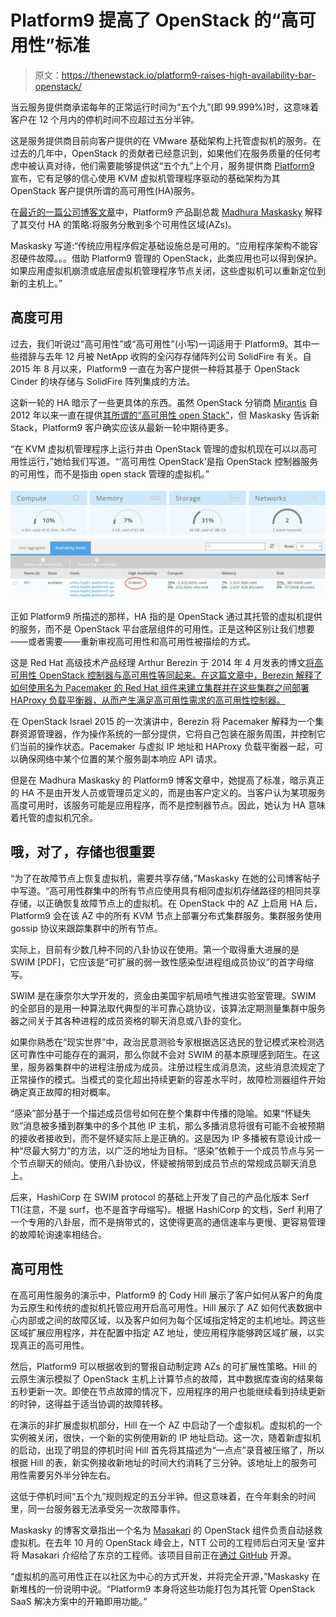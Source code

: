 # Platform9 提高了 OpenStack 的“高可用性”标准

> 原文：<https://thenewstack.io/platform9-raises-high-availability-bar-openstack/>

当云服务提供商承诺每年的正常运行时间为“五个九”(即 99.999%)时，这意味着客户在 12 个月内的停机时间不应超过五分半钟。

这是服务提供商目前向客户提供的在 VMware 基础架构上托管虚拟机的服务。在过去的几年中，OpenStack 的贡献者已经意识到，如果他们在服务质量的任何考虑中被认真对待，他们需要能够提供这“五个九”上个月，服务提供商 [Platform9](https://platform9.com/?gclid=CNuK_ZmSns8CFQpZhgodgbcI9w) 宣布，它有足够的信心使用 KVM 虚拟机管理程序驱动的基础架构为其 OpenStack 客户提供所谓的高可用性(HA)服务。

在[最近的一篇公司博客文章](https://platform9.com/blog/virtual-machine-high-availability-platform9-openstack/)中，Platform9 产品副总裁 [Madhura Maskasky](https://twitter.com/madhuramaskasky) 解释了其交付 HA 的策略:将服务分散到多个可用性区域(AZs)。

Maskasky 写道:“传统应用程序假定基础设施总是可用的。“应用程序架构不能容忍硬件故障。。。借助 Platform9 管理的 OpenStack，此类应用也可以得到保护。如果应用虚拟机崩溃或底层虚拟机管理程序节点关闭，这些虚拟机可以重新定位到新的主机上。”

## 高度可用

过去，我们听说过“高可用性”或“高可用性”(小写)一词适用于 Platform9。其中一些措辞与去年 12 月被 NetApp 收购的全闪存存储阵列公司 SolidFire 有关。自 2015 年 8 月以来，Platform9 一直在为客户提供一种将其基于 OpenStack Cinder 的块存储与 SolidFire 阵列集成的方法。

这新一轮的 HA 暗示了一些更具体的东西。虽然 OpenStack 分销商 [Mirantis](https://www.mirantis.com/) 自 2012 年以来一直在提供[其所谓的“高可用性 open Stack”](https://www.openstack.org/summit/portland-2013/session-videos/presentation/standup-ha-openstack-with-open-puppet-manifests-in-under-20-minutes-for-goat)，但 Maskasky 告诉新 Stack，Platform9 客户确实应该从最新一轮中期待更多。

“在 KVM 虚拟机管理程序上运行并由 OpenStack 管理的虚拟机现在可以以高可用性运行，”她给我们写道。“‘高可用性 OpenStack’是指 OpenStack 控制器服务的可用性，而不是指由 open stack 管理的虚拟机。”

[![screen-shot-2016-08-17-at-3-23-09-pm-e1472071597586-1024x360](img/3a3ca9ee2e1c1c686da6831e39af1c2d.png)](https://platform9.com/blog/virtual-machine-high-availability-platform9-openstack/)

正如 Platform9 所描述的那样，HA 指的是 OpenStack 通过其托管的虚拟机提供的服务，而不是 OpenStack 平台底层组件的可用性。正是这种区别让我们想要——或者需要——重新审视高可用性和高可用性被描绘的方式。

这是 Red Hat 高级技术产品经理 Arthur Berezin 于 2014 年 4 月发表的博文[将高可用性 OpenStack 控制器与高可用性等同起来。在这篇文章中，Berezin 解释了如何使用名为 Pacemaker 的 Red Hat 组件来建立集群并在这些集群之间部署 HAProxy 负载平衡器，从而产生满足高可用性需求的高可用性控制器。](https://twitter.com/arthurberezin)

在 OpenStack Israel 2015 的一次演讲中，Berezin 将 Pacemaker 解释为一个集群资源管理器，作为操作系统的一部分提供，它将自己包装在服务周围，并控制它们当前的操作状态。Pacemaker 与虚拟 IP 地址和 HAProxy 负载平衡器一起，可以确保网络中某个位置的某个服务副本响应 API 请求。

但是在 Madhura Maskasky 的 Platform9 博客文章中，她提高了标准，暗示真正的 HA 不是由开发人员或管理员定义的，而是由客户定义的。当客户认为某项服务高度可用时，该服务可能是应用程序，而不是控制器节点。因此，她认为 HA 意味着托管的虚拟机冗余。

## 哦，对了，存储也很重要

“为了在故障节点上恢复虚拟机，需要共享存储，”Maskasky 在她的公司博客帖子中写道。“高可用性群集中的所有节点应使用具有相同虚拟机存储路径的相同共享存储，以正确恢复故障节点上的虚拟机。在 OpenStack 中的 AZ 上启用 HA 后，Platform9 会在该 AZ 中的所有 KVM 节点上部署分布式集群服务。集群服务使用 gossip 协议来跟踪集群中的所有节点。

实际上，目前有少数几种不同的八卦协议在使用。第一个取得重大进展的是 SWIM [PDF]，它应该是“可扩展的弱一致性感染型进程组成员协议”的首字母缩写。

SWIM 是在康奈尔大学开发的，资金由美国宇航局喷气推进实验室管理。SWIM 的全部目的是用一种算法取代典型的半可靠心跳协议，该算法定期测量集群中服务器之间关于其各种进程的成员资格的聊天消息或八卦的变化。

如果你熟悉在“现实世界”中，政治民意测验专家根据选区选民的登记模式来检测选区可靠性中可能存在的漏洞，那么你就不会对 SWIM 的基本原理感到陌生。在这里，服务器集群中的进程注册成为成员。注册过程生成消息流，这些消息流规定了正常操作的模式。当模式的变化超出持续更新的容差水平时，故障检测器组件开始确定真正故障的相对概率。

“感染”部分基于一个描述成员信号如何在整个集群中传播的隐喻。如果“怀疑失败”消息被多播到群集中的多个其他 IP 主机，那么多播消息将很有可能不会被预期的接收者接收到，而不是怀疑实际上是正确的。这是因为 IP 多播被有意设计成一种“尽最大努力”的方法，以广泛的地址为目标。“感染”依赖于一个成员节点与另一个节点聊天的倾向。使用八卦协议，怀疑被捎带到成员节点的常规成员聊天消息上。

后来，HashiCorp 在 SWIM protocol 的基础上开发了自己的产品化版本 Serf T1(注意，不是 surf，也不是首字母缩写)。根据 HashiCorp 的文档，Serf 利用了一个专用的八卦层，而不是捎带式的，这使得更高的通信速率与更慢、更容易管理的故障轮询速率相结合。

## 高可用性

在高可用性服务的演示中，Platform9 的 Cody Hill 展示了客户如何从客户的角度为云原生和传统的虚拟机托管应用开启高可用性。Hill 展示了 AZ 如何代表数据中心内部或之间的故障区域，以及客户如何为每个区域指定特定的主机地址。跨这些区域扩展应用程序，并在配置中指定 AZ 地址，使应用程序能够跨区域扩展，以实现真正的高可用性。

然后，Platform9 可以根据收到的警报自动制定跨 AZs 的可扩展性策略。Hill 的云原生演示模拟了 OpenStack 主机上计算节点的故障，其中数据库查询的结果每五秒更新一次。即使在节点故障的情况下，应用程序的用户也能继续看到持续更新的时钟，这得益于适当协调的故障转移。

在演示的非扩展虚拟机部分，Hill 在一个 AZ 中启动了一个虚拟机。虚拟机的一个实例被关闭，很快，一个新的实例使用新的 IP 地址启动。这一次，随着新虚拟机的启动，出现了明显的停机时间 Hill 首先将其描述为“一点点”录音被压缩了，所以根据 Hill 的表，新实例接收新地址的时间大约消耗了三分钟。该地址上的服务可用性需要另外半分钟左右。

这低于停机时间“五个九”规则规定的五分半钟。但这意味着，在今年剩余的时间里，同一台服务器无法承受另一次故障事件。

Maskasky 的博客文章指出一个名为 [Masakari](https://launchpad.net/masakari) 的 OpenStack 组件负责自动拯救虚拟机。在去年 10 月的 OpenStack 峰会上，NTT 公司的工程师后白河天皇·室井将 Masakari 介绍给了东京的工程师。该项目目前正在[通过 GitHub](https://github.com/ntt-sic/masakari) 开源。

“虚拟机的高可用性正在以社区为中心的方式开发，并将完全开源，”Maskasky 在新堆栈的一份说明中说。“Platform9 本身将这些功能打包为其托管 OpenStack SaaS 解决方案中的开箱即用功能。”

<svg xmlns:xlink="http://www.w3.org/1999/xlink" viewBox="0 0 68 31" version="1.1"><title>Group</title> <desc>Created with Sketch.</desc></svg>